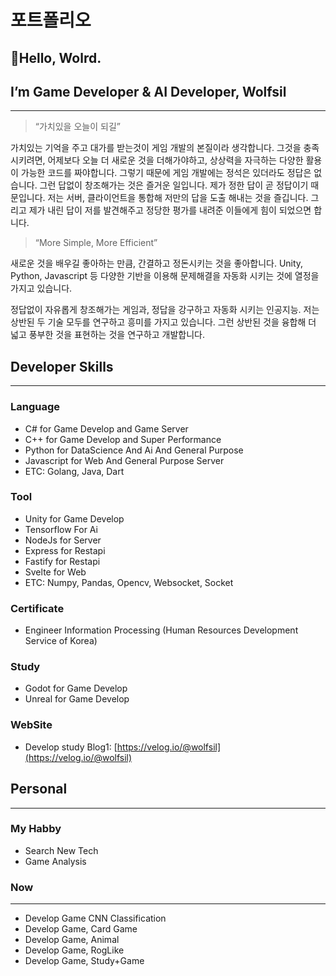 # 포트폴리오

## 👋Hello, Wolrd.

## I’m Game Developer & AI Developer, Wolfsil

---

> “가치있을 오늘이 되길”
> 

가치있는 기억을 주고 대가를 받는것이 게임 개발의 본질이라 생각합니다. 그것을 충족시키려면, 어제보다 오늘 더 새로운 것을 더해가야하고, 상상력을 자극하는 다양한 활용이 가능한 코드를 짜야합니다. 그렇기 때문에 게임 개발에는 정석은 있더라도 정답은 없습니다. 그런 답없이 창조해가는 것은 즐거운 일입니다. 제가 정한 답이 곧 정답이기 때문입니다. 저는 서버, 클라이언트을 통합해 저만의 답을 도출 해내는 것을 즐깁니다. 그리고 제가 내린 답이 저를 발견해주고 정당한 평가를 내려준 이들에게 힘이 되었으면 합니다.

> “More Simple, More Efficient”
> 

새로운 것을 배우길 좋아하는 만큼, 간결하고 정돈시키는 것을 좋아합니다. Unity, Python, Javascript 등 다양한 기반을 이용해 문제해결을 자동화 시키는 것에 열정을 가지고 있습니다.  

정답없이 자유롭게 창조해가는 게임과, 정답을 강구하고 자동화 시키는 인공지능. 저는 상반된 두 기술 모두를 연구하고 흥미를 가지고 있습니다. 그런 상반된 것을 융합해 더 넓고 풍부한 것을 표현하는 것을 연구하고 개발합니다. 

## Developer Skills

---

### Language

- C# for Game Develop and Game Server
- C++ for Game Develop and Super Performance
- Python for DataScience And Ai And General Purpose
- Javascript for Web And General Purpose Server
- ETC: Golang, Java, Dart

### Tool

- Unity for Game Develop
- Tensorflow For Ai
- NodeJs for Server
- Express for Restapi
- Fastify for Restapi
- Svelte for Web
- ETC: Numpy, Pandas, Opencv, Websocket, Socket

### Certificate
- Engineer Information Processing (Human Resources Development Service of Korea) 


### Study

- Godot for Game Develop
- Unreal for Game Develop

### WebSite

- Develop study Blog1: [https://velog.io/@wolfsil](https://velog.io/@wolfsil)

## Personal

---

### My Habby

- Search New Tech
- Game Analysis

### Now

---

- Develop Game CNN Classification
- Develop Game, Card Game
- Develop Game, Animal
- Develop Game, RogLike
- Develop Game, Study+Game
